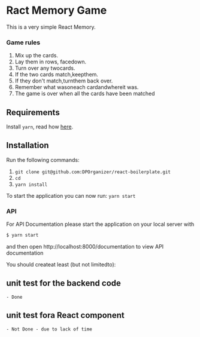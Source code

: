 # Ract Memory Game

This is a very simple React Memory.

### Game rules
1. Mix up the cards.
2. Lay them in rows, facedown.
3. Turn over any twocards.
4. If the two cards match,keepthem.
5. If they don't match,turnthem back over.
6. Remember what wasoneach cardandwhereit was.
7. The game is over when all the cards have been matched

## Requirements

Install `yarn`, read how [here](https://yarnpkg.com/en/docs/install).

## Installation

Run the following commands:

1. `git clone git@github.com:DPOrganizer/react-boilerplate.git`
2. `cd `
3. `yarn install`

To start the application you can now run: `yarn start`

### API
For API Documentation please start the application on your local server with 
```sh
$ yarn start
```
and then open http://localhost:8000/documentation to view API documentation

You should createat least (but not limitedto):
## unit test for the backend code 
    - Done
## unit test fora React component 
    - Not Done - due to lack of time
